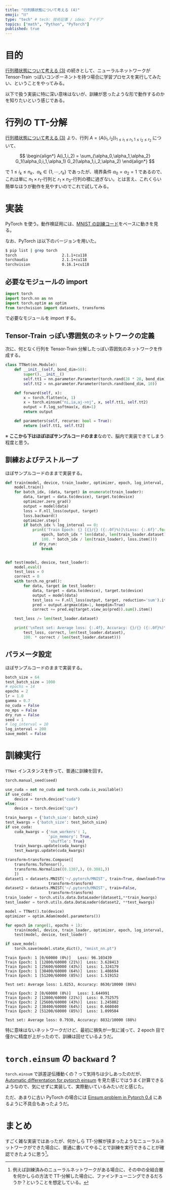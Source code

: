 ```yaml
---
title: "行列積状態について考える (4)"
emoji: "⛓"
type: "tech" # tech: 技術記事 / idea: アイデア
topics: ["math", "Python", "PyTorch"]
published: true
---
```


# 目的

[行列積状態について考える (3)](/derwind/articles/dwd-matrix-product03) の続きとして、ニューラルネットワークが Tensor-Train っぽいコンポーネントを持つ場合に学習プロセスを実行してみたい、ということをやってみる。

以下で扱う実装に特に深い意味はないが、訓練が思ったような形で動作するのかを知りたいという感じである。

# 行列の TT-分解

[行列積状態について考える (3)](/derwind/articles/dwd-matrix-product03) より、行列 $A = ( A(i_1,i_2) )_{1 \leq i_1 \leq r_1, 1 \leq i_2 \leq r_2}$ について、

$$
\begin{align*}
A(i_1,i_2) = \sum_{\alpha_0,\alpha_1,\alpha_2} G_1(\alpha_0,i_1,\alpha_1) G_2(\alpha_1,i_2,\alpha_2)
\end{align*}
$$

で $1 \leq i_k \leq n_k$、$\alpha_k \in \{1, \cdots, r_k\}$ であったが、境界条件 $\alpha_0 = \alpha_2 = 1$ であるので、これは単に $n_1 \times r_1$-行列と $r_1 \times n_2$-行列の積に過ぎない。とは言え、これくらい簡単なほうが動作を見やすいのでこれで試してみる。

# 実装

PyTorch を使う。動作検証用には、[MNIST の訓練コード](https://github.com/pytorch/examples/blob/main/mnist/main.py)をベースに動きを見る。

なお、PyTorch は以下のバージョンを用いた。

```sh
$ pip list | grep torch
torch                    2.1.1+cu118
torchaudio               2.1.1+cu118
torchvision              0.16.1+cu118
```

## 必要なモジュールの import

```python
import torch
import torch.nn as nn
import torch.optim as optim
from torchvision import datasets, transforms
```

で必要なモジュールを import する。

## Tensor-Train っぽい雰囲気のネットワークの定義

次に、何となく行列を Tensor-Train 分解したっぽい雰囲気のネットワークを作成する。

```python
class TTNet(nn.Module):
    def __init__(self, bond_dim=50):
        super().__init__()
        self.tt1 = nn.parameter.Parameter(torch.rand(28 * 28, bond_dim))
        self.tt2 = nn.parameter.Parameter(torch.rand(bond_dim, 10))

    def forward(self, x):
        x = torch.flatten(x, 1)
        x = torch.einsum("ni,ia,aj->nj", x, self.tt1, self.tt2)
        output = F.log_softmax(x, dim=1)
        return output

    def parameters(self, recurse: bool = True):
        return [self.tt1, self.tt2]
```

※ **ここから下はほぼほぼサンプルコードのまま**なので、脳内で実装できてしまう程度と思う。

## 訓練およびテストループ

ほぼサンプルコードのままで実装する。

```python
def train(model, device, train_loader, optimizer, epoch, log_interval, dry_run):
    model.train()
    for batch_idx, (data, target) in enumerate(train_loader):
        data, target = data.to(device), target.to(device)
        optimizer.zero_grad()
        output = model(data)
        loss = F.nll_loss(output, target)
        loss.backward()
        optimizer.step()
        if batch_idx % log_interval == 0:
            print('Train Epoch: {} [{}/{} ({:.0f}%)]\tLoss: {:.6f}'.format(
                epoch, batch_idx * len(data), len(train_loader.dataset),
                100. * batch_idx / len(train_loader), loss.item()))
            if dry_run:
                break


def test(model, device, test_loader):
    model.eval()
    test_loss = 0
    correct = 0
    with torch.no_grad():
        for data, target in test_loader:
            data, target = data.to(device), target.to(device)
            output = model(data)
            test_loss += F.nll_loss(output, target, reduction='sum').item()
            pred = output.argmax(dim=1, keepdim=True)
            correct += pred.eq(target.view_as(pred)).sum().item()

    test_loss /= len(test_loader.dataset)

    print('\nTest set: Average loss: {:.4f}, Accuracy: {}/{} ({:.0f}%)\n'.format(
        test_loss, correct, len(test_loader.dataset),
        100. * correct / len(test_loader.dataset)))
```

## パラメータ設定

ほぼサンプルコードのままで実装する。

```python
batch_size = 64
test_batch_size = 1000
# epochs = 14
epochs = 2
lr = 1.0
gamma = 0.7
no_cuda = False
no_mps = False
dry_run = False
seed = 1
# log_interval = 10
log_interval = 200
save_model = False
```

# 訓練実行

`TTNet` インスタンスを作って、普通に訓練を回す。

```python
torch.manual_seed(seed)

use_cuda = not no_cuda and torch.cuda.is_available()
if use_cuda:
    device = torch.device("cuda")
else:
    device = torch.device("cpu")

train_kwargs = {'batch_size': batch_size}
test_kwargs = {'batch_size': test_batch_size}
if use_cuda:
    cuda_kwargs = {'num_workers': 1,
                   'pin_memory': True,
                   'shuffle': True}
    train_kwargs.update(cuda_kwargs)
    test_kwargs.update(cuda_kwargs)

transform=transforms.Compose([
    transforms.ToTensor(),
    transforms.Normalize((0.1307,), (0.3081,))
    ])
dataset1 = datasets.MNIST('~/.pytorch/MNIST', train=True, download=True,
                   transform=transform)
dataset2 = datasets.MNIST('~/.pytorch/MNIST', train=False,
                   transform=transform)
train_loader = torch.utils.data.DataLoader(dataset1,**train_kwargs)
test_loader = torch.utils.data.DataLoader(dataset2, **test_kwargs)

model = TTNet().to(device)
optimizer = optim.Adam(model.parameters())

for epoch in range(1, epochs + 1):
    train(model, device, train_loader, optimizer, epoch, log_interval, dry_run)
    test(model, device, test_loader)

if save_model:
    torch.save(model.state_dict(), "mnist_nn.pt")
```

```
Train Epoch: 1 [0/60000 (0%)]	Loss: 96.103439
Train Epoch: 1 [12800/60000 (21%)]	Loss: 3.628413
Train Epoch: 1 [25600/60000 (43%)]	Loss: 1.324179
Train Epoch: 1 [38400/60000 (64%)]	Loss: 1.486694
Train Epoch: 1 [51200/60000 (85%)]	Loss: 1.519152

Test set: Average loss: 1.0253, Accuracy: 8630/10000 (86%)

Train Epoch: 2 [0/60000 (0%)]	Loss: 1.644991
Train Epoch: 2 [12800/60000 (21%)]	Loss: 0.752575
Train Epoch: 2 [25600/60000 (43%)]	Loss: 1.245802
Train Epoch: 2 [38400/60000 (64%)]	Loss: 0.660840
Train Epoch: 2 [51200/60000 (85%)]	Loss: 1.099504

Test set: Average loss: 0.7930, Accuracy: 8832/10000 (88%)
```

特に意味はないネットワークだけど、最初に損失が一気に減って、2 epoch 目で僅かに精度が上がったので、訓練は回せているようだ。

# `torch.einsum` の `backward` ?

`torch.einsum` で誤差逆伝播動くの？って気持ちは少しあったのだが、[Automatic differentation for pytorch einsum](https://discuss.pytorch.org/t/automatic-differentation-for-pytorch-einsum/112504) を見た感じではうまく計算できるようなので、気にせずに実装して、実際動いているみたいだと感じた。

ただ、あまりに古い PyTorch の場合には [Einsum problem in Pytorch 0.4](https://discuss.pytorch.org/t/einsum-problem-in-pytorch-0-4/17877) にあるように不具合もあったようだ。

# まとめ

すごく雑な実装ではあったが、何かしら TT-分解が挟まったようなニューラルネットワークができた場合に、普通に書いてやることで訓練を実行できることが確認できたように思う[^1]。

[^1]: 例えば訓練済みのニューラルネットワークがある場合に、その中の全結合層を何かしらの方法で TT-分解した場合に、ファインチューニングできるだろうか？ということを想定している。
